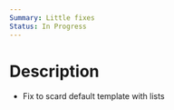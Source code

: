 ```yaml
---
Summary: Little fixes
Status: In Progress
---
```


# Description

- Fix to scard default template with lists
